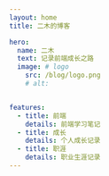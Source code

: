 ```yaml
---
layout: home
title: 二木的博客

hero:
  name: 二木
  text: 记录前端成长之路
  image: # logo
    src: /blog/logo.png
    # alt:


features:
  - title: 前端
    details: 前端学习笔记
  - title: 成长
    details: 个人成长记录
  - title: 职涯
    details: 职业生涯记录
---
```


